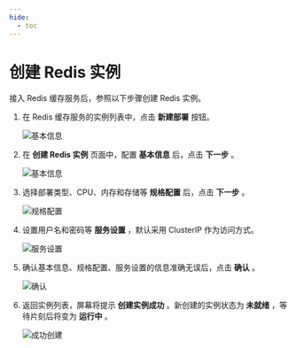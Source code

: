 ```yaml
---
hide:
  - toc
---
```


# 创建 Redis 实例

接入 Redis 缓存服务后，参照以下步骤创建 Redis 实例。

1. 在 Redis 缓存服务的实例列表中，点击 __新建部署__ 按钮。

    ![基本信息](https://docs.daocloud.io/daocloud-docs-images/docs/middleware/redis/images/create00.png)

2. 在 __创建 Redis 实例__ 页面中，配置 __基本信息__ 后，点击 __下一步__ 。

    ![基本信息](https://docs.daocloud.io/daocloud-docs-images/docs/middleware/redis/images/create01.png)

3. 选择部署类型、CPU、内存和存储等 __规格配置__ 后，点击 __下一步__ 。

    ![规格配置](https://docs.daocloud.io/daocloud-docs-images/docs/middleware/redis/images/create02.png)

4. 设置用户名和密码等 __服务设置__ ，默认采用 ClusterIP 作为访问方式。

    ![服务设置](https://docs.daocloud.io/daocloud-docs-images/docs/middleware/redis/images/create03.png)

5. 确认基本信息、规格配置、服务设置的信息准确无误后，点击 __确认__ 。

    ![确认](https://docs.daocloud.io/daocloud-docs-images/docs/middleware/redis/images/create04.png)

6. 返回实例列表，屏幕将提示 __创建实例成功__ 。新创建的实例状态为 __未就绪__ ，等待片刻后将变为 __运行中__ 。

    ![成功创建](https://docs.daocloud.io/daocloud-docs-images/docs/middleware/redis/images/create05.png)
